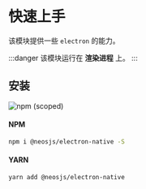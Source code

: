 # 快速上手

该模块提供一些 `electron` 的能力。


:::danger
该模块运行在 <b>渲染进程</b> 上。
:::


## 安装
![npm (scoped)](https://img.shields.io/npm/v/@neosjs/electron-native)
#### NPM
```sh
npm i @neosjs/electron-native -S
```
#### YARN
```sh
yarn add @neosjs/electron-native
```

